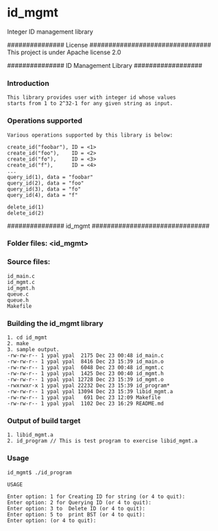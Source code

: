 # id_mgmt
Integer ID management library

############### License ################################
This project is under Apache license 2.0

############### ID Management Library ##################

### Introduction ###
    This library provides user with integer id whose values
    starts from 1 to 2^32-1 for any given string as input.

### Operations supported ###
    Various operations supported by this library is below:

    create_id("foobar"), ID = <1>
    create_id("foo"),    ID = <2>
    create_id("fo"),     ID = <3>
    create_id("f"),      ID = <4>
    ...
    query_id(1), data = "foobar"
    query_id(2), data = "foo"
    query_id(3), data = "fo"
    query_id(4), data = "f"

    delete_id(1)
    delete_id(2)

############### id_mgmt ###############################

### Folder files: <id_mgmt> ###

### Source files:
    id_main.c
    id_mgmt.c
    id_mgmt.h
    queue.c
    queue.h
    Makefile

### Building the id_mgmt library ### 
    1. cd id_mgmt
    2. make
    3. sample output.
    -rw-rw-r-- 1 ypal ypal  2175 Dec 23 00:48 id_main.c
    -rw-rw-r-- 1 ypal ypal  8416 Dec 23 15:39 id_main.o
    -rw-rw-r-- 1 ypal ypal  6048 Dec 23 00:48 id_mgmt.c
    -rw-rw-r-- 1 ypal ypal  1425 Dec 23 00:40 id_mgmt.h
    -rw-rw-r-- 1 ypal ypal 12728 Dec 23 15:39 id_mgmt.o
    -rwxrwxr-x 1 ypal ypal 22232 Dec 23 15:39 id_program*
    -rw-rw-r-- 1 ypal ypal 13094 Dec 23 15:39 libid_mgmt.a
    -rw-rw-r-- 1 ypal ypal   691 Dec 23 12:09 Makefile
    -rw-rw-r-- 1 ypal ypal  1102 Dec 23 16:29 README.md

### Output of build target ###
    1. libid_mgmt.a
    2. id_program // This is test program to exercise libid_mgmt.a

### Usage ###

    id_mgmt$ ./id_program

    USAGE

    Enter option: 1 for Creating ID for string (or 4 to quit): 
    Enter option: 2 for Querying ID (or 4 to quit): 
    Enter option: 3 to  Delete ID (or 4 to quit): 
    Enter option: 5 to  print BST (or 4 to quit): 
    Enter option: (or 4 to quit): 

